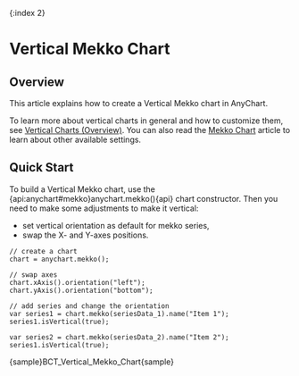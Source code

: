 {:index 2}
# Vertical Mekko Chart

## Overview

This article explains how to create a Vertical Mekko chart in AnyChart.

To learn more about vertical charts in general and how to customize them, see [Vertical Charts (Overview)](Overview). You can also read the [Mekko Chart](../Marimekko_Chart/Mekko_Chart) article to learn about other available settings.

## Quick Start

To build a Vertical Mekko chart, use the {api:anychart#mekko}anychart.mekko(){api} chart constructor. Then you need to make some adjustments to make it vertical:
- set vertical orientation as default for mekko series,
- swap the X- and Y-axes positions.

```
// create a chart
chart = anychart.mekko();

// swap axes
chart.xAxis().orientation("left");
chart.yAxis().orientation("bottom");    

// add series and change the orientation
var series1 = chart.mekko(seriesData_1).name("Item 1");
series1.isVertical(true);

var series2 = chart.mekko(seriesData_2).name("Item 2");
series1.isVertical(true);
```

{sample}BCT\_Vertical\_Mekko\_Chart{sample}